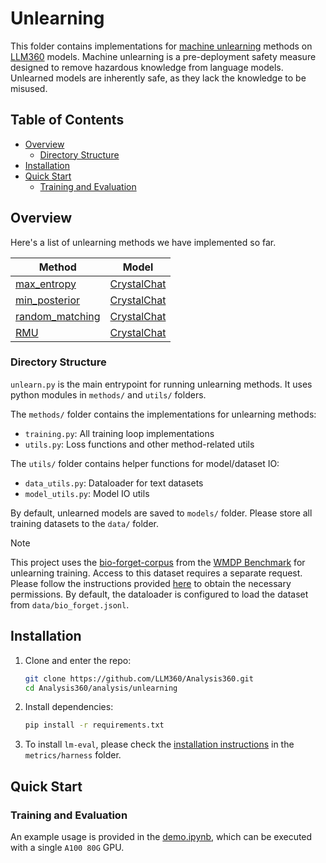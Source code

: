 # Unlearning
This folder contains implementations for [machine unlearning](https://arxiv.org/abs/2402.08787) methods on [LLM360](https://www.llm360.ai/) models. Machine unlearning is a pre-deployment safety measure designed to remove hazardous knowledge from language models. Unlearned models are inherently safe, as they lack the knowledge to be misused. 

## Table of Contents 
- [Overview](#overview)
  - [Directory Structure](#directory-structure)
- [Installation](#installation)
- [Quick Start](#quick-start)
  - [Training and Evaluation](#training-and-evaluation)

## Overview

Here's a list of unlearning methods we have implemented so far. 

<div align="center">

|Method|Model|
|------|-----|
|[max_entropy](https://arxiv.org/abs/2408.00761)|[CrystalChat](https://huggingface.co/LLM360/CrystalChat)|
|[min_posterior](https://arxiv.org/abs/2408.00761)|[CrystalChat](https://huggingface.co/LLM360/CrystalChat)|
|[random_matching](https://arxiv.org/abs/2408.00761)|[CrystalChat](https://huggingface.co/LLM360/CrystalChat)|
|[RMU](https://arxiv.org/abs/2408.00761)|[CrystalChat](https://huggingface.co/LLM360/CrystalChat)|

</div>

### Directory Structure

``unlearn.py`` is the main entrypoint for running unlearning methods. It uses python modules in ``methods/`` and ``utils/`` folders.

The ``methods/`` folder contains the implementations for unlearning methods:
- ``training.py``: All training loop implementations
- ``utils.py``: Loss functions and other method-related utils

The ``utils/`` folder contains helper functions for model/dataset IO:
- ``data_utils.py``: Dataloader for text datasets
- ``model_utils.py``: Model IO utils

By default, unlearned models are saved to ``models/`` folder. Please store all training datasets to the ``data/`` folder. 

> [!NOTE]
> This project uses the [bio-forget-corpus](https://huggingface.co/datasets/cais/wmdp-corpora) from the [WMDP Benchmark](https://www.wmdp.ai/) for unlearning training. Access to this dataset requires a separate request. Please follow the instructions provided [here](https://docs.google.com/forms/d/e/1FAIpQLSdnQc8Qn0ozSDu3VE8HLoHPvhpukX1t1dIwE5K5rJw9lnOjKw/viewform) to obtain the necessary permissions. By default, the dataloader is configured to load the dataset from ``data/bio_forget.jsonl``.

## Installation
1. Clone and enter the repo:
    ```bash
    git clone https://github.com/LLM360/Analysis360.git
    cd Analysis360/analysis/unlearning
    ```
2. Install dependencies:
    ```bash
    pip install -r requirements.txt
    ```
3. To install ``lm-eval``, please check the [installation instructions](../metrics/harness) in the ``metrics/harness`` folder.

## Quick Start

### Training and Evaluation
An example usage is provided in the [demo.ipynb](demo.ipynb), which can be executed with a single ``A100 80G`` GPU.
